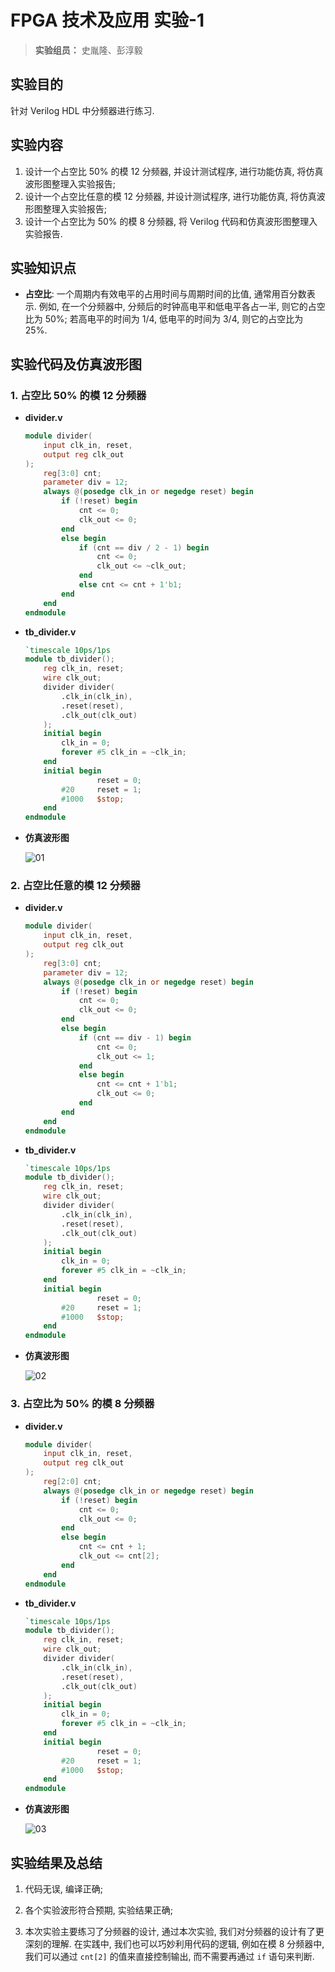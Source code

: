 # FPGA 技术及应用 实验-1

> **实验组员：** 史胤隆、彭淳毅

## 实验目的

针对 Verilog HDL 中分频器进行练习.

## 实验内容

1. 设计一个占空比 50% 的模 12 分频器, 并设计测试程序, 进行功能仿真, 将仿真波形图整理入实验报告;
1. 设计一个占空比任意的模 12 分频器, 并设计测试程序, 进行功能仿真, 将仿真波形图整理入实验报告;
1. 设计一个占空比为 50% 的模 8 分频器, 将 Verilog 代码和仿真波形图整理入实验报告.

## 实验知识点

- **占空比**: 一个周期内有效电平的占用时间与周期时间的比值, 通常用百分数表示. 例如, 在一个分频器中, 分频后的时钟高电平和低电平各占一半, 则它的占空比为 50%; 若高电平的时间为 1/4, 低电平的时间为 3/4, 则它的占空比为 25%.



## 实验代码及仿真波形图

### 1. 占空比 50% 的模 12 分频器

- **divider.v**

  ```Verilog
  module divider(
      input clk_in, reset,
      output reg clk_out
  );
      reg[3:0] cnt;
      parameter div = 12;
      always @(posedge clk_in or negedge reset) begin
          if (!reset) begin
              cnt <= 0;
              clk_out <= 0;
          end
          else begin
              if (cnt == div / 2 - 1) begin
                  cnt <= 0;
                  clk_out <= ~clk_out;
              end
              else cnt <= cnt + 1'b1;
          end
      end
  endmodule

  ```

  <div STYLE="page-break-after: always;"></div>

- **tb_divider.v**

  ```Verilog
  `timescale 10ps/1ps
  module tb_divider();
      reg clk_in, reset;
      wire clk_out;
      divider divider(
          .clk_in(clk_in),
          .reset(reset),
          .clk_out(clk_out)
      );
      initial begin
          clk_in = 0;
          forever #5 clk_in = ~clk_in;
      end
      initial begin
                  reset = 0;
          #20     reset = 1;
          #1000   $stop;
      end
  endmodule

  ```

- **仿真波形图**

  ![01](./01.png)

<div STYLE="page-break-after: always;"></div>

### 2. 占空比任意的模 12 分频器

- **divider.v**

  ```Verilog
  module divider(
      input clk_in, reset,
      output reg clk_out
  );
      reg[3:0] cnt;
      parameter div = 12;
      always @(posedge clk_in or negedge reset) begin
          if (!reset) begin
              cnt <= 0;
              clk_out <= 0;
          end
          else begin
              if (cnt == div - 1) begin
                  cnt <= 0;
                  clk_out <= 1;
              end
              else begin
                  cnt <= cnt + 1'b1;
                  clk_out <= 0;
              end
          end
      end
  endmodule

  ```

- **tb_divider.v**

  ```Verilog
  `timescale 10ps/1ps
  module tb_divider();
      reg clk_in, reset;
      wire clk_out;
      divider divider(
          .clk_in(clk_in),
          .reset(reset),
          .clk_out(clk_out)
      );
      initial begin
          clk_in = 0;
          forever #5 clk_in = ~clk_in;
      end
      initial begin
                  reset = 0;
          #20     reset = 1;
          #1000   $stop;
      end
  endmodule

  ```

  <div STYLE="page-break-after: always;"></div>

- **仿真波形图**

  ![02](./02.png)



### 3. 占空比为 50% 的模 8 分频器

- **divider.v**

  ```Verilog
  module divider(
      input clk_in, reset,
      output reg clk_out
  );
      reg[2:0] cnt;
      always @(posedge clk_in or negedge reset) begin
          if (!reset) begin
              cnt <= 0;
              clk_out <= 0;
          end
          else begin
              cnt <= cnt + 1;
              clk_out <= cnt[2];
          end
      end
  endmodule

  ```

  <div STYLE="page-break-after: always;"></div>

- **tb_divider.v**

  ```Verilog
  `timescale 10ps/1ps
  module tb_divider();
      reg clk_in, reset;
      wire clk_out;
      divider divider(
          .clk_in(clk_in),
          .reset(reset),
          .clk_out(clk_out)
      );
      initial begin
          clk_in = 0;
          forever #5 clk_in = ~clk_in;
      end
      initial begin
                  reset = 0;
          #20     reset = 1;
          #1000   $stop;
      end
  endmodule

  ```

- **仿真波形图**

  ![03](./03.png)





## 实验结果及总结

1. 代码无误, 编译正确;

1. 各个实验波形符合预期, 实验结果正确;

1. 本次实验主要练习了分频器的设计, 通过本次实验, 我们对分频器的设计有了更深刻的理解. 在实践中, 我们也可以巧妙利用代码的逻辑, 例如在模 8 分频器中, 我们可以通过 `cnt[2]` 的值来直接控制输出, 而不需要再通过 `if` 语句来判断.
